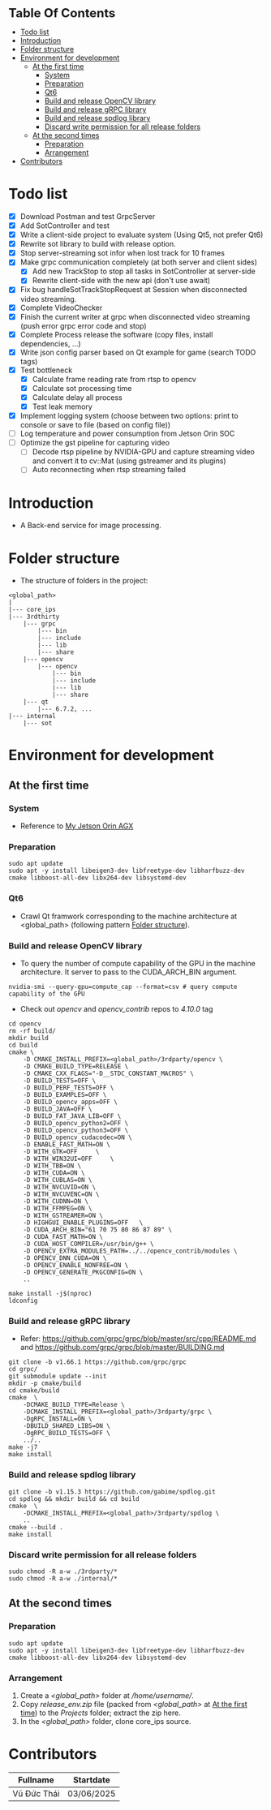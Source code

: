 <font size= "5"> **Table Of Contents** </font>
- [Todo list](#todo-list)
- [Introduction](#introduction)
- [Folder structure](#folder-structure)
- [Environment for development](#environment-for-development)
  - [At the first time](#at-the-first-time)
    - [System](#system)
    - [Preparation](#preparation)
    - [Qt6](#qt6)
    - [Build and release OpenCV library](#build-and-release-opencv-library)
    - [Build and release gRPC library](#build-and-release-grpc-library)
    - [Build and release spdlog library](#build-and-release-spdlog-library)
    - [Discard write permission for all release folders](#discard-write-permission-for-all-release-folders)
  - [At the second times](#at-the-second-times)
    - [Preparation](#preparation-1)
    - [Arrangement](#arrangement)
- [Contributors](#contributors)


# Todo list
- [x] Download Postman and test GrpcServer
- [x] Add SotController and test
- [x] Write a client-side project to evaluate system (Using Qt5, not prefer Qt6)
- [x] Rewrite sot library to build with release option.
- [x] Stop server-streaming sot infor when lost track for 10 frames 
- [x] Make grpc communication completely (at both server and client sides)
  - [x] Add new TrackStop to stop all tasks in SotController at server-side
  - [x] Rewrite client-side with the new api (don't use await)
- [x] Fix bug handleSotTrackStopRequest at Session when disconnected video streaming.
- [x] Complete VideoChecker
- [x] Finish the current writer at grpc when disconnected video streaming (push error grpc error code and stop)
- [x] Complete Process release the software (copy files, install dependencies, ...)
- [x] Write json config parser based on Qt example for game (search TODO tags)
- [x] Test bottleneck 
  - [x] Calculate frame reading rate from rtsp to opencv
  - [x] Calculate sot processing time
  - [x] Calculate delay all process
  - [x] Test leak memory
- [x] Implement logging system (choose between two options: print to console or save to file (based on config file))
- [ ] Log temperature and power consumption from Jetson Orin SOC
- [ ] Optimize the gst pipeline for capturing video
  - [ ] Decode rtsp pipeline by NVIDIA-GPU and capture streaming video and convert it to cv::Mat (using gstreamer and its plugins)
  - [ ] Auto reconnecting when rtsp streaming failed

# Introduction
- A Back-end service for image processing.
# Folder structure
- The structure of folders in the project:
```
<global_path>
|
|--- core_ips
|--- 3rdthirty
    |--- grpc
        |--- bin
        |--- include
        |--- lib
        |--- share
    |--- opencv
        |--- opencv
            |--- bin
            |--- include
            |--- lib
            |--- share
    |--- qt
        |--- 6.7.2, ...
|--- internal
    |--- sot
```
# Environment for development
## At the first time
### System
- Reference to [My Jetson Orin AGX](./docs/jetson_system_information.md)
### Preparation
```
sudo apt update
sudo apt -y install libeigen3-dev libfreetype-dev libharfbuzz-dev cmake libboost-all-dev libx264-dev libsystemd-dev
```

### Qt6
- Crawl Qt framwork corresponding to the machine architecture at <global_path> (following pattern [Folder structure](#folder-structure)).
### Build and release OpenCV library
- To query the number of compute capability of the GPU in the machine architecture. It server to pass to the CUDA_ARCH_BIN argument.
```
nvidia-smi --query-gpu=compute_cap --format=csv # query compute capability of the GPU
```
- Check out *opencv* and *opencv_contrib* repos to *4.10.0* tag
```
cd opencv
rm -rf build/
mkdir build
cd build
cmake \
    -D CMAKE_INSTALL_PREFIX=<global_path>/3rdparty/opencv \
    -D CMAKE_BUILD_TYPE=RELEASE \
    -D CMAKE_CXX_FLAGS="-D__STDC_CONSTANT_MACROS" \
    -D BUILD_TESTS=OFF \
    -D BUILD_PERF_TESTS=OFF \
    -D BUILD_EXAMPLES=OFF \
    -D BUILD_opencv_apps=OFF \
    -D BUILD_JAVA=OFF \
    -D BUILD_FAT_JAVA_LIB=OFF \
    -D BUILD_opencv_python2=OFF \
    -D BUILD_opencv_python3=OFF \
    -D BUILD_opencv_cudacodec=ON \
    -D ENABLE_FAST_MATH=ON \
    -D WITH_GTK=OFF 	\
    -D WITH_WIN32UI=OFF 	\
    -D WITH_TBB=ON \
    -D WITH_CUDA=ON \
    -D WITH_CUBLAS=ON \
    -D WITH_NVCUVID=ON \
    -D WITH_NVCUVENC=ON \
    -D WITH_CUDNN=ON \
    -D WITH_FFMPEG=ON \
    -D WITH_GSTREAMER=ON \
    -D HIGHGUI_ENABLE_PLUGINS=OFF	\
    -D CUDA_ARCH_BIN="61 70 75 80 86 87 89" \
    -D CUDA_FAST_MATH=ON \
    -D CUDA_HOST_COMPILER=/usr/bin/g++ \
    -D OPENCV_EXTRA_MODULES_PATH=../../opencv_contrib/modules \
    -D OPENCV_DNN_CUDA=ON \
    -D OPENCV_ENABLE_NONFREE=ON \
    -D OPENCV_GENERATE_PKGCONFIG=ON \
    ..

make install -j$(nproc)
ldconfig
```
### Build and release gRPC library
- Refer: https://github.com/grpc/grpc/blob/master/src/cpp/README.md and https://github.com/grpc/grpc/blob/master/BUILDING.md
```
git clone -b v1.66.1 https://github.com/grpc/grpc
cd grpc/
git submodule update --init
mkdir -p cmake/build
cd cmake/build
cmake  \
    -DCMAKE_BUILD_TYPE=Release \
    -DCMAKE_INSTALL_PREFIX=<global_path>/3rdparty/grpc \
    -DgRPC_INSTALL=ON \
    -DBUILD_SHARED_LIBS=ON \
    -DgRPC_BUILD_TESTS=OFF \
    ../..
make -j7
make install
```

### Build and release spdlog library
```
git clone -b v1.15.3 https://github.com/gabime/spdlog.git
cd spdlog && mkdir build && cd build
cmake  \
    -DCMAKE_INSTALL_PREFIX=<global_path>/3rdparty/spdlog \
    ..
cmake --build .
make install
```


### Discard write permission for all release folders
```
sudo chmod -R a-w ./3rdparty/*
sudo chmod -R a-w ./internal/*
```

## At the second times
### Preparation
```
sudo apt update
sudo apt -y install libeigen3-dev libfreetype-dev libharfbuzz-dev cmake libboost-all-dev libx264-dev libsystemd-dev
```

### Arrangement
1. Create a *<global_path>* folder at */home/username/*.
2. Copy *release_env.zip* file (packed from *<global_path>* at [At the first time](#at-the-first-time)) to the *Projects* folder; extract the zip here.
3. In the *<global_path>* folder, clone core_ips source.

# Contributors
|  Fullname   | Startdate  |
| :---------: | :--------: |
| Vũ Đức Thái | 03/06/2025 |

